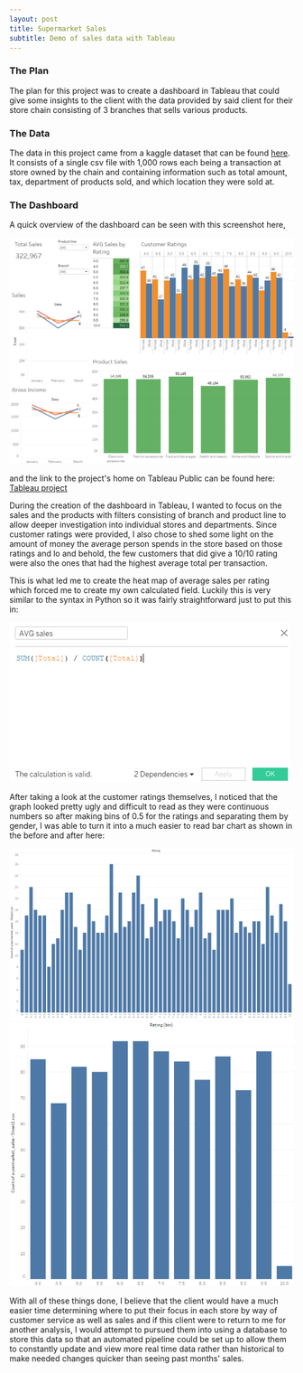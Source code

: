 ```yaml
---
layout: post
title: Supermarket Sales
subtitle: Demo of sales data with Tableau
---
```


### The Plan

The plan for this project was to create a dashboard in Tableau that could give some insights to the client with the data provided by said client for their store chain consisting of 3 branches that sells various products.



### The Data

The data in this project came from a kaggle dataset that can be found [here](https://www.kaggle.com/aungpyaeap/supermarket-sales). It consists of a single csv file with 1,000 rows each being a transaction at store owned by the chain and containing information such as total amount, tax, department of products sold, and which location they were sold at.


### The Dashboard

A quick overview of the dashboard can be seen with this screenshot here,

<img src="/img/SupermarketDashboard.png">

and the link to the project's home on Tableau Public can be found here: [Tableau project](https://public.tableau.com/profile/thomas.mcdaniel91#!/vizhome/SupermarketSalesViz/SupermarketSalesData?publish=yes)

During the creation of the dashboard in Tableau, I wanted to focus on the sales and the products with filters consisting of branch and product line to allow deeper investigation into individual stores and departments. Since customer ratings were provided, I also chose to shed some light on the amount of money the average person spends in the store based on those ratings and lo and behold, the few customers that did give a 10/10 rating were also the ones that had the highest average total per transaction. 

This is what led me to create the heat map of average sales per rating which forced me to create my own calculated field. Luckily this is very similar to the syntax in Python so it was fairly straightforward just to put this in:

<img src="/img/Calculatedfield.png">

After taking a look at the customer ratings themselves, I noticed that the graph looked pretty ugly and difficult to read as they were continuous numbers so after making bins of 0.5 for the ratings and separating them by gender, I was able to turn it into a much easier to read bar chart as shown in the before and after here:

<img src="/img/UnbinnedRatings.png"> <img src="/img/BinnedRatings.png">

With all of these things done, I believe that the client would have a much easier time determining where to put their focus in each store by way of customer service as well as sales and if this client were to return to me for another analysis, I would attempt to pursued them into using a database to store this data so that an automated pipeline could be set up to allow them to constantly update and view more real time data rather than historical to make needed changes quicker than seeing past months' sales.
